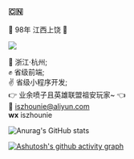 ### :cn:
🌱 98年 江西上饶 :boy: <br>

<img src="https://github-readme-stats.vercel.app/api?username=zhounie&show_icons=true" />

:office: 浙江·杭州;<br>
:fist: 省级前端;<br>
:v: 省级小程序开发;<br>
:point_right: 业余喷子且英雄联盟祖安玩家~ :point_left:<br>
:email: iszhounie@aliyun.com<br>
**wx** iszhounie<br>

![Anurag's GitHub stats](https://github-readme-stats.vercel.app/api?username=zhounie&show_icons=true)

[![Ashutosh's github activity graph](https://activity-graph.herokuapp.com/graph?username=zhounie&bg_color=ffffff&color=52b983&line=52b983&point=55b983&area=true&hide_border=true)](https://github.com/ashutosh00710/github-readme-activity-graph)

